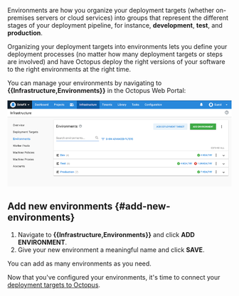 Environments are how you organize your deployment targets (whether on-premises servers or cloud services) into groups that represent the different stages of your deployment pipeline, for instance, **development**, **test**, and **production**.

Organizing your deployment targets into environments lets you define your deployment processes (no matter how many deployment targets or steps are involved) and have Octopus deploy the right versions of your software to the right environments at the right time.

You can manage your environments by navigating to **{{Infrastructure,Environments}}** in the Octopus Web Portal:

![The environments area of Octopus Deploy](docs/shared-content/concepts/images/environments.png "width=500")

## Add new environments {#add-new-environments}

1. Navigate to **{{Infrastructure,Environments}}** and click **ADD ENVIRONMENT**.
1. Give your new environment a meaningful name and click **SAVE**.

You can add as many environments as you need.

Now that you've configured your environments, it's time to connect your [deployment targets to Octopus](/docs/getting-started-guides/deployment-targets.md).